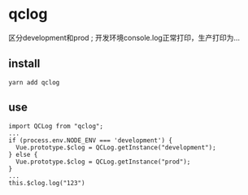 # qclog
区分development和prod ; 开发环境console.log正常打印，生产打印为...

## install
```
yarn add qclog
```

## use

```
import QCLog from "qclog";
...
if (process.env.NODE_ENV === 'development') {
  Vue.prototype.$clog = QCLog.getInstance("development");
} else {
  Vue.prototype.$clog = QCLog.getInstance("prod");
}
...
this.$clog.log("123")
```
